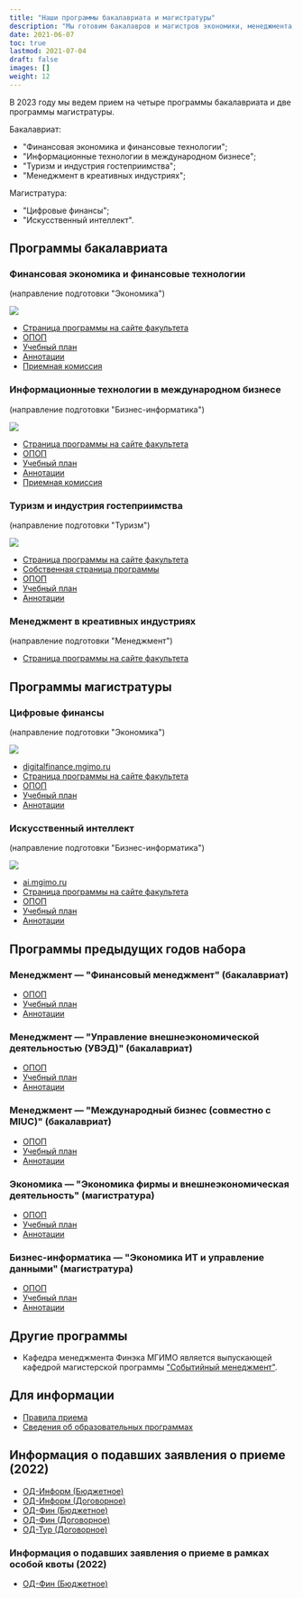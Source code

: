 ```yaml
---
title: "Наши программы бакалавриата и магистратуры"
description: "Мы готовим бакалавров и магистров экономики, менеджмента, туризма и бизнес-информатики."
date: 2021-06-07
toc: true
lastmod: 2021-07-04
draft: false
images: []
weight: 12
---
```


[econ]: /program/undergrad/economics
[itmb]: /program/undergrad/itmb
[tourism]: /program/undergrad/tourism
[management]: /program/undergrad/management
[ai]: https://ai.mgimo.ru
[digital]: /program/masters/digital-finance
[event]: https://event.mgimo.ru/
[bac-badge]: https://img.shields.io/badge/-Бакалавриат-2892D7
[mag-badge]: https://img.shields.io/badge/-Магистратура-1EB3A1
[econ-badge]: https://img.shields.io/badge/Экономика-ФЭТ-2892D7
[bi-badge]: https://img.shields.io/badge/Бизнес--информатика-ИТМБ-2892D7
[t-badge]: https://img.shields.io/badge/Туризм-ТиГ-2892D7
[econ-badge-mag]: https://img.shields.io/badge/Экономика-Цифровые_финансы-1EB3A1
[bi-badge-mag]: https://img.shields.io/badge/Бизнес--информатика-Искусственный_интеллект-1EB3A1

В 2023 году мы ведем прием на четыре программы бакалавриата и две программы магистратуры.

Бакалавриат:

- "Финансовая экономика и финансовые технологии";
- "Информационные технологии в международном бизнесе";
- "Туризм и индустрия гостеприимства";
- "Менеджмент в креативных индустриях";

Магистратура:

- "Цифровые финансы";
- "Искусственный интеллект".

## Программы бакалавриата

### Финансовая экономика и финансовые технологии

(направление подготовки "Экономика")

[![][econ-badge]][econ]

- [Страница программы на сайте факультета][econ]
- [ОПОП](https://odin.mgimo.ru/sveden/files/002214.pdf)
- [Учебный план](https://odin.mgimo.ru/sveden/files/002419.pdf)
- [Аннотации](https://odin.mgimo.ru/sveden/files/002395.pdf)
- [Приемная комиссия](http://pk.odin.mgimo.ru/bakalavriat/efi/index.html)

### Информационные технологии в международном бизнесе

(направление подготовки "Бизнес-информатика")

[![][bi-badge]][itmb]

- [Страница программы на сайте факультета][itmb]
- [ОПОП](https://odin.mgimo.ru/sveden/files/002226.pdf)
- [Учебный план](https://odin.mgimo.ru/sveden/files/002227.pdf)
- [Аннотации](https://odin.mgimo.ru/sveden/files/002400.pdf)
- [Приемная комиссия](http://pk.odin.mgimo.ru/bakalavriat/itmb.html)

### Туризм и индустрия гостеприимства

(направление подготовки "Туризм")

[![][t-badge]][tourism]

- [Страница программы на сайте факультета][tourism]
- [Собственная страница программы](https://tourism.mgimo.ru/ba/)
- [ОПОП](https://odin.mgimo.ru/sveden/files/002622.pdf)
- [Учебный план](https://odin.mgimo.ru/sveden/files/002623.pdf)
- [Аннотации](https://odin.mgimo.ru/sveden/files/002632.docx)

### Менеджмент в креативных индустриях

(направление подготовки "Менеджмент")

- [Страница программы на сайте факультета][management]

## Программы магистратуры

### Цифровые финансы

(направление подготовки "Экономика")

[![][econ-badge-mag]][digital]

- [digitalfinance.mgimo.ru](https://digitalfinance.mgimo.ru/)
- [Страница программы на сайте факультета][digital]
- [ОПОП](https://odin.mgimo.ru/sveden/files/002732.pdf)
- [Учебный план](https://odin.mgimo.ru/sveden/files/002791.pdf)
- [Аннотации](https://odin.mgimo.ru/sveden/files/002733.pdf)

### Искусственный интеллект

(направление подготовки "Бизнес-информатика")

[![][bi-badge-mag]][ai]

- [ai.mgimo.ru](https://ai.mgimo.ru)
- [Страница программы на сайте факультета](program/masters/artificial-intelligence/)
- [ОПОП](https://odin.mgimo.ru/sveden/files/002253.pdf)
- [Учебный план](https://odin.mgimo.ru/sveden/files/002446.pdf)
- [Аннотации](https://odin.mgimo.ru/sveden/files/002416.pdf)

## Программы предыдущих годов набора

### Менеджмент — "Финансовый менеджмент" (бакалавриат)

- [ОПОП](https://odin.mgimo.ru/sveden/files/002221.pdf)
- [Учебный план](https://odin.mgimo.ru/sveden/files/002222.pdf)
- [Аннотации](https://odin.mgimo.ru/sveden/files/002269.pdf)

### Менеджмент — "Управление внешнеэкономической деятельностью (УВЭД)" (бакалавриат)

- [ОПОП](https://odin.mgimo.ru/sveden/files/001680.pdf)
- [Учебный план](https://odin.mgimo.ru/sveden/files/001392.pdf)
- [Аннотации](https://odin.mgimo.ru/sveden/files/001681.pdf)

### Менеджмент — "Международный бизнес (совместно с MIUC)" (бакалавриат)

- [ОПОП](https://odin.mgimo.ru/sveden/files/001670.pdf)
- [Учебный план](https://odin.mgimo.ru/sveden/files/001672.pdf)
- [Аннотации](https://odin.mgimo.ru/sveden/files/002115.pdf)

### Экономика — "Экономика фирмы и внешнеэкономическая деятельность" (магистратура)

- [ОПОП](https://odin.mgimo.ru/sveden/files/002564.pdf)
- [Учебный план](https://odin.mgimo.ru/sveden/files/002445.pdf)
- [Аннотации](https://odin.mgimo.ru/sveden/files/002414.pdf)

### Бизнес-информатика — "Экономика ИТ и управление данными" (магистратура)

- [ОПОП](https://odin.mgimo.ru/sveden/files/002383.pdf)
- [Учебный план](https://odin.mgimo.ru/sveden/files/002462.pdf)
- [Аннотации](https://odin.mgimo.ru/sveden/files/002384.pdf)

## Другие программы

- Кафедра менеджмента Финэка МГИМО является выпускающей кафедрой магистерской программы
  ["Событийный менеджмент"][event].

## Для информации

- [Правила приема](https://abiturient.mgimo.ru/pravila-priema/)
- [Сведения об образовательных программах](https://odin.mgimo.ru/sveden/education/)

## Информация о подавших заявления о приеме (2022)

- [ОД-Информ (Бюджетное)](<https://abiturient.mgimo.ru/upload/files/adm2022/OD-Inform(Budjetnoe).xls>)
- [ОД-Информ (Договорное)](<https://abiturient.mgimo.ru/upload/files/adm2022/OD-Inform(Dogovornoe).xls>)
- [ОД-Фин (Бюджетное)](<https://abiturient.mgimo.ru/upload/files/adm2022/OD-Fin(Budjetnoe).xls>)
- [ОД-Фин (Договорное)](<https://abiturient.mgimo.ru/upload/files/adm2022/OD-Fin(Dogovornoe).xls>)
- [ОД-Тур (Договорное)](<https://abiturient.mgimo.ru/upload/files/adm2022/OD-Tyr(Dogovornoe).xls>)

### Информация о подавших заявления о приеме в рамках особой квоты (2022)

- [ОД-Фин (Бюджетное)](<https://abiturient.mgimo.ru/upload/files/adm2022/OD-Fin(Budjetnoe)-Kvota.xls>)
